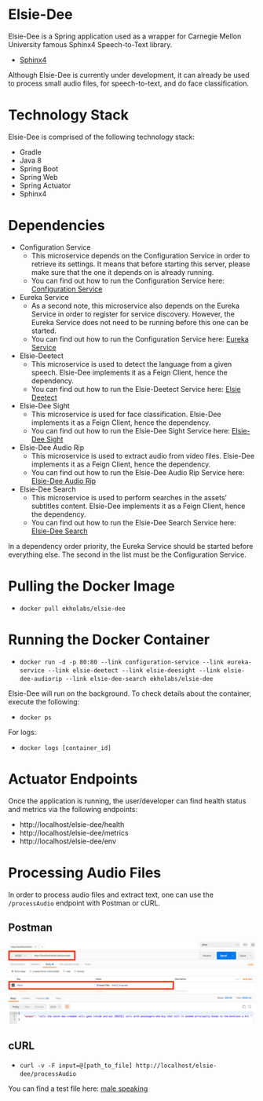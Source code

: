 # Elsie-Dee

Elsie-Dee is a Spring application used as a wrapper for Carnegie Mellon University famous Sphinx4 Speech-to-Text library.

* [Sphinx4](https://github.com/cmusphinx/sphinx4)

Although Elsie-Dee is currently under development, it can already be used to process small audio files, for speech-to-text, and do face classification.

# Technology Stack

Elsie-Dee is comprised of the following technology stack:

* Gradle
* Java 8
* Spring Boot
* Spring Web
* Spring Actuator
* Sphinx4

# Dependencies

* Configuration Service
  * This microservice depends on the Configuration Service in order to retrieve its settings. It means that before starting this server,
    please make sure that the one it depends on is already running.
  * You can find out how to run the Configuration Service here: [Configuration Service](https://github.com/ekholabs/configuration-service)
* Eureka Service
  * As a second note, this microservice also depends on the Eureka Service in order to register for service discovery. However,
    the Eureka Service does not need to be running before this one can be started.
  * You can find out how to run the Configuration Service here: [Eureka Service](https://github.com/ekholabs/eureka-service)
* Elsie-Deetect
  * This microservice is used to detect the language from a given speech. Elsie-Dee implements it as a Feign Client,
    hence the dependency.
  * You can find out how to run the Elsie-Deetect Service here: [Elsie Deetect](https://github.com/ekholabs/elsie-deetect)
* Elsie-Dee Sight
  * This microservice is used for face classification. Elsie-Dee implements it as a Feign Client,
    hence the dependency.
  * You can find out how to run the Elsie-Dee Sight Service here: [Elsie-Dee Sight](https://github.com/ekholabs/elsie-deesight)
* Elsie-Dee Audio Rip
  * This microservice is used to extract audio from video files. Elsie-Dee implements it as a Feign Client,
    hence the dependency.
  * You can find out how to run the Elsie-Dee Audio Rip Service here: [Elsie-Dee Audio Rip](https://github.com/ekholabs/elsie-dee-audiorip)
* Elsie-Dee Search
  * This microservice is used to perform searches in the assets' subtitles content. Elsie-Dee implements it as a Feign Client,
    hence the dependency.
  * You can find out how to run the Elsie-Dee Search Service here: [Elsie-Dee Search](https://github.com/ekholabs/elsie-dee-search)

In a dependency order priority, the Eureka Service should be started before everything else. The second in the list must be the Configuration Service.

# Pulling the Docker Image

* ```docker pull ekholabs/elsie-dee```

# Running the Docker Container

* ```docker run -d -p 80:80 --link configuration-service --link eureka-service --link elsie-deetect --link elsie-deesight --link elsie-dee-audiorip --link elsie-dee-search ekholabs/elsie-dee```

Elsie-Dee will run on the background. To check details about the container, execute the following:

* ```docker ps```

For logs:

* ```docker logs [container_id]```

# Actuator Endpoints

Once the application is running, the user/developer can find health status and metrics via the following endpoints:

* http://localhost/elsie-dee/health
* http://localhost/elsie-dee/metrics
* http://localhost/elsie-dee/env

# Processing Audio Files

In order to process audio files and extract text, one can use the ```/processAudio``` endpoint with Postman or cURL.

## Postman

![alt tag](src/test/resources/elsie-deetect-postman.png)

## cURL

* ```curl -v -F input=@[path_to_file] http://localhost/elsie-dee/processAudio```

You can find a test file here: [male speaking](https://github.com/ekholabs/elsie-dee/blob/master/src/test/resources/man2_orig.wav)
